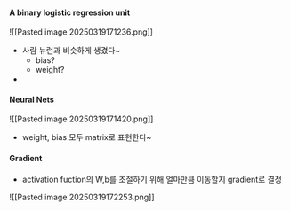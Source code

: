 
#### A binary logistic regression unit
![[Pasted image 20250319171236.png]]

- 사람 뉴런과 비슷하게 생겼다~
	- bias?
	- weight?
-

#### Neural Nets
![[Pasted image 20250319171420.png]]

- weight, bias 모두 matrix로 표현한다~

#### Gradient
- activation fuction의 W,b를 조절하기 위해 얼마만큼 이동할지 gradient로 결정

![[Pasted image 20250319172253.png]]
